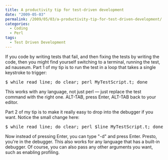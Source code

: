 ```yaml
---
title: A productivity tip for test-driven development
date: "2009-05-03"
permalink: /2009/05/03/a-productivity-tip-for-test-driven-development/
categories:
  - Coding
  - Perl
tags:
  - Test Driven Development
---
```

If you code by writing tests that fail, and then fixing the tests by writing the code, then you might find yourself switching to a terminal, running the test, ad nauseum. Part 1 of my tip is to run the test in a loop that takes a single keystroke to trigger:

<pre>$ while read line; do clear; perl MyTestScript.t; done</pre>

This works with any language, not just perl &#8212; just replace the test command with the right one. ALT-TAB, press Enter, ALT-TAB back to your editor.

Part 2 of my tip is to make it really easy to drop into the debugger if you want. Notice the small change here:

<pre>$ while read line; do clear; perl $line MyTestScript.t; done</pre>

Now instead of pressing Enter, you can type "-d" and press Enter. Presto, you're in the debugger. This also works for any language that has a built-in debugger. Of course, you can also pass any other arguments you want, such as enabling profiling.
